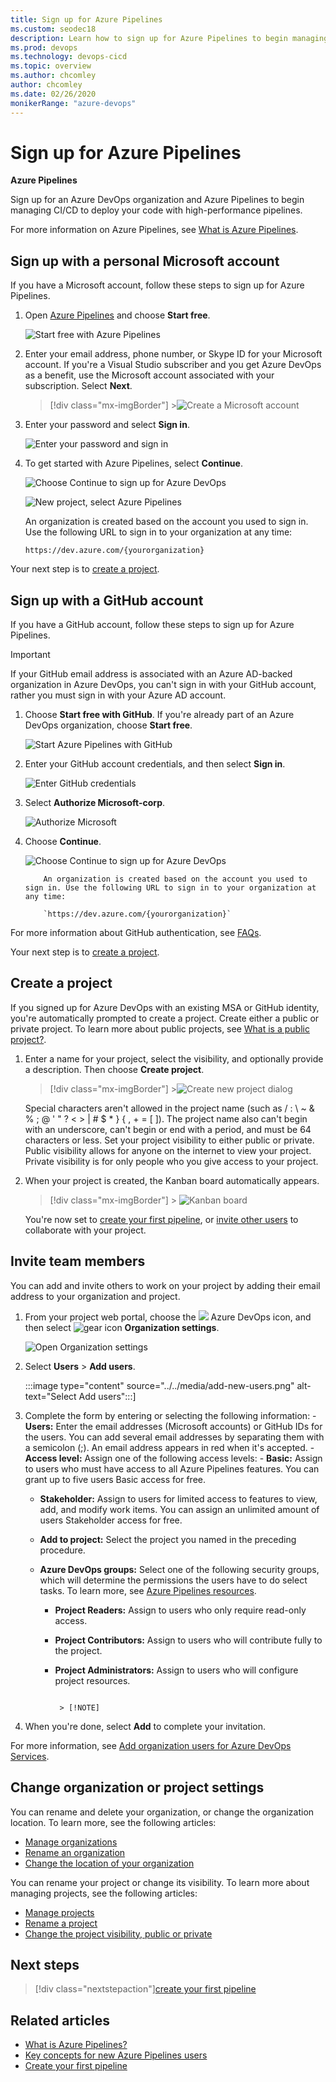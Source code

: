 ```yaml
---
title: Sign up for Azure Pipelines
ms.custom: seodec18
description: Learn how to sign up for Azure Pipelines to begin managing CI/CD to deploy your code.
ms.prod: devops
ms.technology: devops-cicd
ms.topic: overview
ms.author: chcomley
author: chcomley
ms.date: 02/26/2020
monikerRange: "azure-devops"
---
```


# Sign up for Azure Pipelines

**Azure Pipelines**

Sign up for an Azure DevOps organization and Azure Pipelines to begin managing CI/CD to deploy your code with high-performance pipelines.

For more information on Azure Pipelines, see [What is Azure Pipelines](what-is-azure-pipelines.md).

## Sign up with a personal Microsoft account

If you have a Microsoft account, follow these steps to sign up for Azure Pipelines.

1. Open [Azure Pipelines](https://azure.microsoft.com/services/devops/pipelines) and choose **Start free**.

   ![Start free with Azure Pipelines](media/start-free-azure-pipelines.png)

2. Enter your email address, phone number, or Skype ID for your Microsoft account. If you're a Visual Studio subscriber and you get Azure DevOps as a benefit, use the Microsoft account associated with your subscription. Select **Next**.

   > [!div class="mx-imgBorder"] >![Create a Microsoft account](../../boards/get-started/media/acquisition/sign-in-new.png)

3. Enter your password and select **Sign in**.

   ![Enter your password and sign in](../../media/enter-password-sign-in.png)

4. To get started with Azure Pipelines, select **Continue**.

   ![Choose Continue to sign up for Azure DevOps](../../media/sign-up-azure-devops.png)

   ![New project, select Azure Pipelines](../media/new-project-select-pipelines.png)

   An organization is created based on the account you used to sign in. Use the following URL to sign in to your organization at any time:

   `https://dev.azure.com/{yourorganization}`

Your next step is to [create a project](#create-project).

<a id="create-project" />

## Sign up with a GitHub account

If you have a GitHub account, follow these steps to sign up for Azure Pipelines.

> [!IMPORTANT]
> If your GitHub email address is associated with an Azure AD-backed organization in Azure DevOps, you can't sign in with your GitHub account, rather you must sign in with your Azure AD account.

1.  Choose **Start free with GitHub**. If you're already part of an Azure DevOps organization, choose **Start free**.

    ![Start Azure Pipelines with GitHub](media/start-free-github-pipelines.png)

2.  Enter your GitHub account credentials, and then select **Sign in**.

    ![Enter GitHub credentials](../../media/enter-github-credentials.png)

3.  Select **Authorize Microsoft-corp**.

    ![Authorize Microsoft](../../media/authorize-Microsoft-corp.png)

4.  Choose **Continue**.

    ![Choose Continue to sign up for Azure DevOps](../../media/sign-up-azure-devops.png)

        	An organization is created based on the account you used to sign in. Use the following URL to sign in to your organization at any time:

        	`https://dev.azure.com/{yourorganization}`

For more information about GitHub authentication, see [FAQs](../../organizations/security/faq-github-authentication.md).

Your next step is to [create a project](#create-project).

<a id="create-project" />

## Create a project

If you signed up for Azure DevOps with an existing MSA or GitHub identity, you're automatically prompted to create a project. Create either a public or private project. To learn more about public projects, see [What is a public project?](../../organizations/public/about-public-projects.md).

1. Enter a name for your project, select the visibility, and optionally provide a description. Then choose **Create project**.

   > [!div class="mx-imgBorder"] >![Create new project dialog](../../boards/get-started/media/sign-up/nf-create-project.png)

   Special characters aren't allowed in the project name (such as / : \ ~ & % ; @ ' " ? < > | # \$ \* } { , + = [ ]). The project name also can't begin with an underscore, can't begin or end with a period, and must be 64 characters or less. Set your project visibility to either public or private. Public visibility allows for anyone on the internet to view your project. Private visibility is for only people who you give access to your project.

2. When your project is created, the Kanban board automatically appears.

   > [!div class="mx-imgBorder"] > ![Kanban board](../../boards/get-started/media/track-issues/issues-board-new-item.png)

   You're now set to [create your first pipeline](../create-first-pipeline.md), or [invite other users](#invite-others) to collaborate with your project.

<a id="invite-others" />

## Invite team members

You can add and invite others to work on your project by adding their email address to your organization and project.

1. From your project web portal, choose the ![](../../media/icons/project-icon.png) Azure DevOps icon, and then select ![gear icon](../../media/icons/gear-icon.png) **Organization settings**.

   ![Open Organization settings](../../media/settings/open-admin-settings-vert-2.png)

2. Select **Users** > **Add users**.

   :::image type="content" source="../../media/add-new-users.png" alt-text="Select Add users":::]

3. Complete the form by entering or selecting the following information: - **Users:** Enter the email addresses (Microsoft accounts) or GitHub IDs for the users. You can add several email addresses by separating them with a semicolon (;). An email address appears in red when it's accepted. - **Access level:** Assign one of the following access levels: - **Basic:** Assign to users who must have access to all Azure Pipelines features. You can grant up to five users Basic access for free.

   - **Stakeholder:** Assign to users for limited access to features to view, add, and modify work items. You can assign an unlimited amount of users Stakeholder access for free.
   - **Add to project:** Select the project you named in the preceding procedure.
   - **Azure DevOps groups:** Select one of the following security groups, which will determine the permissions the users have to do select tasks. To learn more, see [Azure Pipelines resources](../security/resources.md).

     - **Project Readers:** Assign to users who only require read-only access.
     - **Project Contributors:** Assign to users who will contribute fully to the project.
     - **Project Administrators:** Assign to users who will configure project resources.

       ```

       	> [!NOTE]
       ```

4. When you're done, select **Add** to complete your invitation.

For more information, see [Add organization users for Azure DevOps Services](../../organizations/accounts/add-organization-users.md).

## Change organization or project settings

You can rename and delete your organization, or change the organization location. To learn more, see the following articles:

- [Manage organizations](../../organizations/accounts/organization-management.md)
- [Rename an organization](../../organizations/accounts/rename-organization.md)
- [Change the location of your organization](../../organizations/accounts/change-organization-location.md)

You can rename your project or change its visibility. To learn more about managing projects, see the following articles:

- [Manage projects](../../organizations/projects/about-projects.md)
- [Rename a project](../../organizations/projects/rename-project.md)
- [Change the project visibility, public or private](../../organizations/public/make-project-public.md)

## Next steps

> [!div class="nextstepaction"][create your first pipeline](../create-first-pipeline.md)

## Related articles

- [What is Azure Pipelines?](what-is-azure-pipelines.md)
- [Key concepts for new Azure Pipelines users](key-pipelines-concepts.md)
- [Create your first pipeline](../create-first-pipeline.md)
